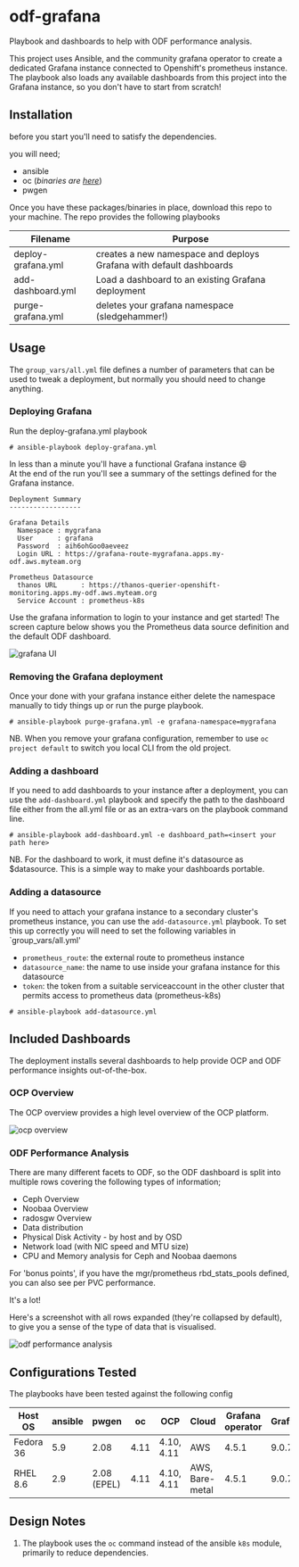 # odf-grafana
Playbook and dashboards to help with ODF performance analysis.  

This project uses Ansible, and the community grafana operator to create a dedicated Grafana instance connected to Openshift's prometheus instance. The playbook also loads any available dashboards from this project into the Grafana instance, so you don't have to start from scratch!

## Installation
before you start you'll need to satisfy the dependencies.

you will need;  
* ansible
* oc (*binaries are [here](https://mirror.openshift.com/pub/openshift-v4/clients/ocp/latest/)*)
* pwgen

Once you have these packages/binaries in place, download this repo to your machine. The repo provides the following playbooks

| Filename | Purpose |
|----------|---------|
| deploy-grafana.yml | creates a new namespace and deploys Grafana with default dashboards|
| add-dashboard.yml | Load a dashboard to an existing Grafana deployment |
| purge-grafana.yml | deletes your grafana namespace (sledgehammer!)


## Usage
The `group_vars/all.yml` file defines a number of parameters that can be used to tweak a deployment, but normally you should need to change anything.


### Deploying Grafana
Run the deploy-grafana.yml playbook
```
# ansible-playbook deploy-grafana.yml
```
In less than a minute you'll have a functional Grafana instance :smile:  
At the end of the run you'll see a summary of the settings defined for the Grafana instance.

```
Deployment Summary
------------------

Grafana Details
  Namespace : mygrafana
  User      : grafana
  Password  : aih6ohGoo0aeveez
  Login URL : https://grafana-route-mygrafana.apps.my-odf.aws.myteam.org

Prometheus Datasource
  thanos URL      : https://thanos-querier-openshift-monitoring.apps.my-odf.aws.myteam.org
  Service Account : prometheus-k8s
```
Use the grafana information to login to your instance and get started! The screen capture below shows you the Prometheus data source definition and the default ODF dashboard.

![grafana UI](assets/grafana-dashboard.gif)

### Removing the Grafana deployment

Once your done with your grafana instance either delete the namespace manually to tidy things up or run the purge playbook.

```
# ansible-playbook purge-grafana.yml -e grafana-namespace=mygrafana
```

NB. When you remove your grafana configuration, remember to use `oc project default` to switch you local CLI from the old project.

### Adding a dashboard

If you need to add dashboards to your instance after a deployment, you can use the `add-dashboard.yml` playbook and specify the path to the dashboard file either from the all.yml file or as an extra-vars on the playbook command line.

```
# ansible-playbook add-dashboard.yml -e dashboard_path=<insert your path here>
```
NB. For the dashboard to work, it must define it's datasource as $datasource. This is a simple way to make your dashboards portable.


### Adding a datasource
If you need to attach your grafana instance to a secondary cluster's prometheus instance, you can use the `add-datasource.yml` playbook. To
set this up correctly you will need to set the following variables in `group_vars/all.yml'

* `prometheus_route`: the external route to prometheus instance
* `datasource_name`: the name to use inside your grafana instance for this datasource
* `token`: the token from a suitable serviceaccount in the other cluster that permits access to prometheus data (prometheus-k8s)

```
# ansible-playbook add-datasource.yml
```

## Included Dashboards

The deployment installs several dashboards to help provide OCP and ODF performance insights out-of-the-box.

### OCP Overview
The OCP overview provides a high level overview of the OCP platform.  


![ocp overview](assets/OCP%20Overview.png)

### ODF Performance Analysis
There are many different facets to ODF, so the ODF dashboard is split into multiple rows covering the following types of information;

- Ceph Overview
- Noobaa Overview
- radosgw Overview
- Data distribution
- Physical Disk Activity - by host and by OSD
- Network load (with NIC speed and MTU size)
- CPU and Memory analysis for Ceph and Noobaa daemons
  
For 'bonus points', if you have the mgr/prometheus rbd_stats_pools defined, you can also see per PVC performance.

It's a lot!

Here's a screenshot with all rows expanded (they're collapsed by default), to give you a sense of the type of data that is visualised.

![odf performance analysis](assets/odf%20performance%20analysis.png)


## Configurations Tested

The playbooks have been tested against the following config

| Host OS | ansible | pwgen | oc | OCP | Cloud | Grafana operator| Grafana |
|---------|---------|-------|----|-----|-------|------|---------|
| Fedora 36 | 5.9 | 2.08 | 4.11 | 4.10, 4.11 | AWS | 4.5.1 | 9.0.7 |
| RHEL 8.6 | 2.9 | 2.08 (EPEL) | 4.11 | 4.10, 4.11 | AWS, Bare-metal | 4.5.1 | 9.0.7 |


## Design Notes

1. The playbook uses the `oc` command instead of the ansible `k8s` module, primarily to reduce dependencies. 
